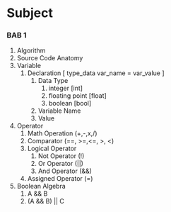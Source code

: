 # Subject

### BAB 1
1. Algorithm
2. Source Code Anatomy
3. Variable
   1. Declaration [ type_data var_name = var_value ]
      1. Data Type
         1. integer [int]
         2. floating point [float]
         3. boolean [bool]
      2. Variable Name
      3. Value
4. Operator
   1. Math Operation (+,-,x,/)
   2. Comparator (==, >=,<=, >, <)
   3. Logical Operator
      1. Not Operator (!)
      2. Or Operator (||)
      3. And Operator (&&)
   4. Assigned Operator (=)
5. Boolean Algebra
   1. A && B
   2. (A && B) || C







